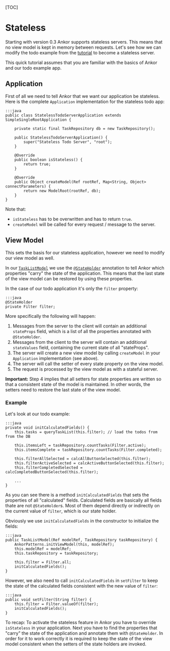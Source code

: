 [TOC]

# Stateless

Starting with version 0.3 Ankor supports stateless servers.
This means that no view model is kept in memory between requests.
Let's see how we can modify the todo example from the [tutorial][tutorial] to become a stateless server.

This quick tutorial assumes that you are familiar with the basics of Ankor and our todo example app. 

## Application

First of all we need to tell Ankor that we want our application be stateless.
Here is the complete `Application` implementation for the stateless todo app:

    :::java
    public class StatelessTodoServerApplication extends SimpleSingleRootApplication {
    
        private static final TaskRepository db = new TaskRepository();
    
        public StatelessTodoServerApplication() {
            super("Stateless Todo Server", "root");
        }
    
        @Override
        public boolean isStateless() {
            return true;
        }
    
        @Override
        public Object createModel(Ref rootRef, Map<String, Object> connectParameters) {
            return new ModelRoot(rootRef, db);
        }
    }
    
Note that:

* `isStateless` has to be overwritten and has to return `true`.
* `createModel` will be called for every request / message to the server. 

## View Model

This sets the basis for our stateless application, however we need to modify our view model as well.

In our [`TaskListModel`][tasklistmodel] we use the [`@StateHolder`][stateholder] annotation to tell Ankor which properties "carry" the state of the application.
This means that the last state of the view model can be restored by using these properties.

In the case of our todo application it's only the `filter` property:

    :::java
    @StateHolder
    private Filter filter;
    

More specifically the following will happen:

1. Messages from the server to the client will contain an additional `stateProps` field, 
which is a list of all the properties annotated with `@StateHolder`.
2. Messages from the client to the server will contain an additional `stateValues` field, 
containing the current state of all "stateProps".
3. The server will create a new view model by calling `createModel` in your `Application` implementation (see above).
4. The server will call the setter of every state property on the view model.
5. The request is processed by the view model as with a stateful server.

<div class="alert alert-danger">
<strong>Important:</strong> Step 4 implies that all setters for state properties are written so that a consistent state of the model is maintained.
In other words, the setters need to restore the last state of the view model.
</div>

### Example

Let's look at our todo example:

    :::java
    private void initCalculatedFields() {
        this.tasks = queryTaskList(this.filter); // load the todos from from the DB
        
        this.itemsLeft = taskRepository.countTasks(Filter.active);
        this.itemsComplete = taskRepository.countTasks(Filter.completed);

        this.filterAllSelected = calcAllButtonSelected(this.filter);
        this.filterActiveSelected = calcActiveButtonSelected(this.filter);
        this.filterCompletedSelected = calcCompletedButtonSelected(this.filter);
        
        ...
    }
    
As you can see there is a method `initCalculatedFields` that sets the properties of all "calculated" fields. 
Calculated fields are basically all fields thate are not `@StateHolder`s.
Most of them depend directly or indirectly on the current value of `filter`, which is our state holder.

Obviously we use `initCalculatedFields` in the constructor to initialize the fields:
    
    :::java
    public TaskListModel(Ref modelRef, TaskRepository taskRepository) {
        AnkorPatterns.initViewModel(this, modelRef);
        this.modelRef = modelRef;
        this.taskRepository = taskRepository;

        this.filter = Filter.all;
        initCalculatedFields();
    }
    
However, we also need to call `initCalculatedFields` in `setFilter` to keep the state of the calculated fields consistent with the new value of `filter`:

    :::java
    public void setFilter(String filter) {
        this.filter = Filter.valueOf(filter);
        initCalculatedFields();
    }
    
To recap: To activate the stateless feature in Ankor you have to override `isStateless` in your application.
Next you have to find the properties that "carry" the state of the application and annotate them with `@StateHolder`.
In order for it to work correctly it is required to keep the state of the view model consistent when the setters of the state holders are invoked.
    

[tutorial]: http://ankor.io/tutorials/server
[tasklistmodel]: #
[stateholder]: #







